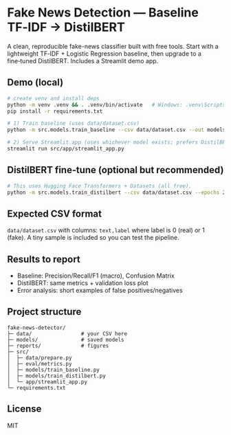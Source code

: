 # Fake News Detection — Baseline TF‑IDF → DistilBERT

A clean, reproducible fake-news classifier built with free tools. Start with a lightweight TF‑IDF + Logistic Regression baseline, then upgrade to a fine‑tuned DistilBERT. Includes a Streamlit demo app.

## Demo (local)

```bash
# create venv and install deps
python -m venv .venv && . .venv/bin/activate   # Windows: .venv\Scripts\activate
pip install -r requirements.txt

# 1) Train baseline (uses data/dataset.csv)
python -m src.models.train_baseline --csv data/dataset.csv --out models/baseline.joblib

# 2) Serve Streamlit app (uses whichever model exists; prefers DistilBERT if present)
streamlit run src/app/streamlit_app.py
```

## DistilBERT fine‑tune (optional but recommended)

```bash
# This uses Hugging Face Transformers + Datasets (all free).
python -m src.models.train_distilbert --csv data/dataset.csv --epochs 2 --out models/distilbert
```

## Expected CSV format
`data/dataset.csv` with columns: `text,label` where label is 0 (real) or 1 (fake). A tiny sample is included so you can test the pipeline.

## Results to report
- Baseline: Precision/Recall/F1 (macro), Confusion Matrix
- DistilBERT: same metrics + validation loss plot
- Error analysis: short examples of false positives/negatives

## Project structure
```
fake-news-detector/
├─ data/                # your CSV here
├─ models/              # saved models
├─ reports/             # figures
├─ src/
│  ├─ data/prepare.py
│  ├─ eval/metrics.py
│  ├─ models/train_baseline.py
│  ├─ models/train_distilbert.py
│  └─ app/streamlit_app.py
└─ requirements.txt
```

## License
MIT
